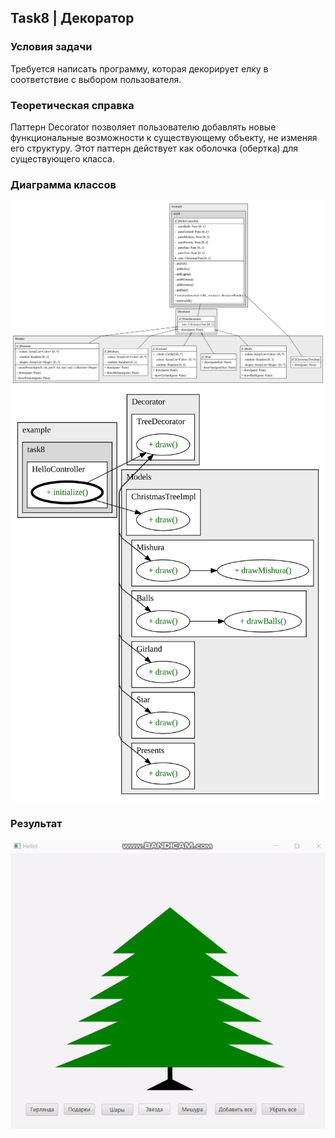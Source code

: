 ## Task8 | Декоратор
### Условия задачи
Требуется написать программу, которая  декорирует елку в соответствие с выбором пользователя.
### Теоретическая справка
Паттерн Decorator позволяет пользователю добавлять новые функциональные возможности к существующему объекту, не изменяя его структуру. Этот паттерн  действует как оболочка (обертка)  для существующего класса.
### Диаграмма классов
![class diagram](src/main/resources/Images/HelloController_structure.svg)
![class diagram](src/main/resources/Images/HelloController_0_initialize_calls.svg)

### Результат
![task8](src/main/resources/Images/ezgif-2-1e957d8056.gif)
